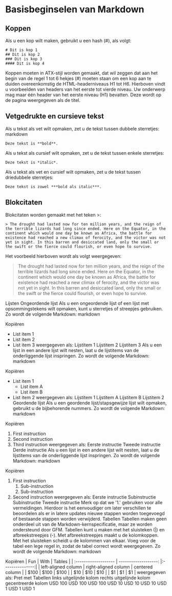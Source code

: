 # Basisbeginselen van Markdown

## Koppen
Als u een kop wilt maken, gebruikt u een hash (#), als volgt:

```
# Dit is kop 1
## Dit is kop 2
### Dit is kop 3
#### Dit is kop 4
```

Koppen moeten in ATX-stijl worden gemaakt, dat wil zeggen dat aan het begin van de regel 1 tot 6 hekjes (#) moeten staan om een kop aan te duiden overeenkomstig de HTML-headerniveaus H1 tot H6. Hierboven vindt u voorbeelden van headers van het eerste tot vierde niveau. Uw onderwerp mag maar één header van het eerste niveau (H1) bevatten. Deze wordt op de pagina weergegeven als de titel.

## Vetgedrukte en cursieve tekst
Als u tekst als vet wilt opmaken, zet u de tekst tussen dubbele sterretjes:
markdown

```
Deze tekst is **bold**.
```

Als u tekst als cursief wilt opmaken, zet u de tekst tussen enkele sterretjes:

```
Deze tekst is *italic*.
```

Als u tekst als vet en cursief wilt opmaken, zet u de tekst tussen driedubbele sterretjes:

```
Deze tekst is zowel ***bold als italic***.
```

## Blokcitaten
Blokcitaten worden gemaakt met het teken >:

```
> The drought had lasted now for ten million years, and the reign of the terrible lizards had long since ended. Here on the Equator, in the continent which would one day be known as Africa, the battle for existence had reached a new climax of ferocity, and the victor was not yet in sight. In this barren and desiccated land, only the small or the swift or the fierce could flourish, or even hope to survive.
```

Het voorbeeld hierboven wordt als volgt weergegeven:
> The drought had lasted now for ten million years, and the reign of the terrible lizards had long since ended. Here on the Equator, in the continent which would one day be known as Africa, the battle for existence had reached a new climax of ferocity, and the victor was not yet in sight. In this barren and desiccated land, only the small or the swift or the fierce could flourish, or even hope to survive.

Lijsten
Ongeordende lijst
Als u een ongeordende lijst of een lijst met opsommingstekens wilt opmaken, kunt u sterretjes of streepjes gebruiken. Zo wordt de volgende Markdown:
markdown

Kopiëren
- List item 1
- List item 2
- List item 3
weergegeven als:
Lijstitem 1
Lijstitem 2
Lijstitem 3
Als u een lijst in een andere lijst wilt nesten, laat u de lijstitems van de onderliggende lijst inspringen. Zo wordt de volgende Markdown:
markdown

Kopiëren
- List item 1
  - List item A
  - List item B
- List item 2
weergegeven als:
Lijstitem 1
Lijstitem A
Lijstitem B
Lijstitem 2
Geordende lijst
Als u een geordende lijst/stapsgewijze lijst wilt opmaken, gebruikt u de bijbehorende nummers. Zo wordt de volgende Markdown:
markdown

Kopiëren
1. First instruction
1. Second instruction
1. Third instruction
weergegeven als:
Eerste instructie
Tweede instructie
Derde instructie
Als u een lijst in een andere lijst wilt nesten, laat u de lijstitems van de onderliggende lijst inspringen. Zo wordt de volgende Markdown:
markdown

Kopiëren
1. First instruction
   1. Sub-instruction
   1. Sub-instruction
1. Second instruction
weergegeven als:
Eerste instructie
Subinstructie
Subinstructie
Tweede instructie
Merk op dat we '1.' gebruiken voor alle vermeldingen. Hierdoor is het eenvoudiger om later verschillen te beoordelen als er in latere updates nieuwe stappen worden toegevoegd of bestaande stappen worden verwijderd.
Tabellen
Tabellen maken geen onderdeel uit van de Markdown-kernspecificatie, maar ze worden ondersteund door GFM. Tabellen kunt u maken met het sluisteken (|) en afbreekstreepjes (-). Met afbreekstreepjes maakt u de kolomkoppen. Met het sluisteken scheidt u de kolommen van elkaar. Voeg voor de tabel een lege regel in, zodat de tabel correct wordt weergegeven.
Zo wordt de volgende Markdown:
markdown

Kopiëren
| Fun                  | With                 | Tables          |
| :------------------- | -------------------: |:---------------:|
| left-aligned column  | right-aligned column | centered column |
| $100                 | $100                 | $100            |
| $10                  | $10                  | $10             |
| $1                   | $1                   | $1              |
weergegeven als:
Pret	met	Tabellen
links uitgelijnde kolom	rechts uitgelijnde kolom	gecentreerde kolom
USD 100	USD 100	USD 100
USD 10	USD 10	USD 10
USD 1	USD 1	USD 1

